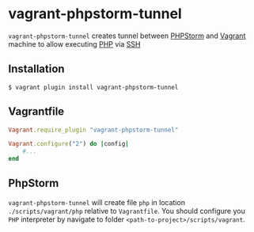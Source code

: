 vagrant-phpstorm-tunnel
==============================

`vagrant-phpstorm-tunnel` creates tunnel between [PHPStorm](http://www.jetbrains.com/phpstorm/) and [Vagrant](http://www.vagrantup.com/) machine to allow executing [PHP](http://php.net/) via [SSH](http://en.wikipedia.org/wiki/Secure_Shell)

## Installation

    $ vagrant plugin install vagrant-phpstorm-tunnel

## Vagrantfile

```ruby
Vagrant.require_plugin "vagrant-phpstorm-tunnel"

Vagrant.configure("2") do |config|
    #...
end
```

## PhpStorm

`vagrant-phpstorm-tunnel` will create file `php` in location `./scripts/vagrant/php` relative to `Vagrantfile`. You should configure you `PHP` interpreter by navigate to folder `<path-to-project>/scripts/vagrant`.

